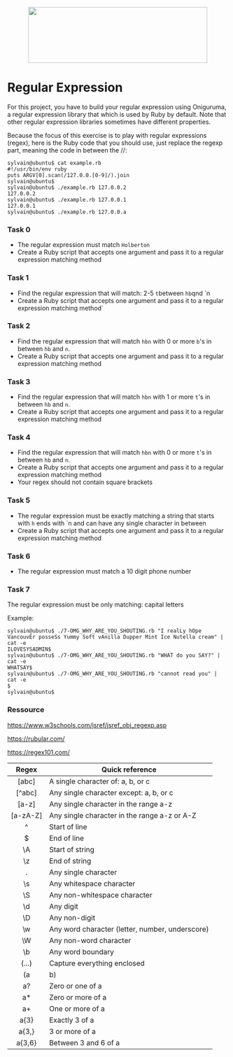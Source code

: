 <p align="center">
  <img width="409" height="128" src="https://www.holbertonschool.com/holberton-logo.png">
</p>

# Regular Expression

For this project, you have to build your regular expression using Oniguruma, a regular expression library that which is used by Ruby by default. Note that other regular expression libraries sometimes have different properties.

Because the focus of this exercise is to play with regular expressions (regex), here is the Ruby code that you should use, just replace the regexp part, meaning the code in between the //:

```
sylvain@ubuntu$ cat example.rb
#!/usr/bin/env ruby
puts ARGV[0].scan(/127.0.0.[0-9]/).join
sylvain@ubuntu$
sylvain@ubuntu$ ./example.rb 127.0.0.2
127.0.0.2
sylvain@ubuntu$ ./example.rb 127.0.0.1
127.0.0.1
sylvain@ubuntu$ ./example.rb 127.0.0.a
```

### Task 0

- The regular expression must match `Holberton`
- Create a Ruby script that accepts one argument and pass it to a regular expression matching method

### Task 1

- Find the regular expression that will match: 2-5 `t`between `hb`qnd `n
- Create a Ruby script that accepts one argument and pass it to a regular expression matching method`

### Task 2

- Find the regular expression that will match `hbn` with 0 or more `b`'s in between `hb` and `n`.
- Create a Ruby script that accepts one argument and pass it to a regular expression matching method

### Task 3

- Find the regular expression that will match `hbn` with 1 or more `t`'s in between `hb` and `n`.
- Create a Ruby script that accepts one argument and pass it to a regular expression matching method

### Task 4

- Find the regular expression that will match `hbn` with 0 or more `t`'s in between `hb` and `n`.
- Create a Ruby script that accepts one argument and pass it to a regular expression matching method
- Your regex should not contain square brackets

### Task 5

- The regular expression must be exactly matching a string that starts with `h` ends with `n and can have any single character in between
- Create a Ruby script that accepts one argument and pass it to a regular expression matching method

### Task 6

- The regular expression must match a 10 digit phone number

### Task 7

The regular expression must be only matching: capital letters

Example:
```
sylvain@ubuntu$ ./7-OMG_WHY_ARE_YOU_SHOUTING.rb "I realLy hOpe VancouvEr posseSs Yummy Soft vAnilla Dupper Mint Ice Nutella cream" | cat -e
ILOVESYSADMIN$
sylvain@ubuntu$ ./7-OMG_WHY_ARE_YOU_SHOUTING.rb "WHAT do you SAY?" | cat -e
WHATSAY$
sylvain@ubuntu$ ./7-OMG_WHY_ARE_YOU_SHOUTING.rb "cannot read you" | cat -e
$
sylvain@ubuntu$
```

### Ressource

https://www.w3schools.com/jsref/jsref_obj_regexp.asp

https://rubular.com/

https://regex101.com/

 Regex  | Quick reference                                    |
|:-------: | ------------------------------------------------|
|[abc]	   |A single character of: a, b, or c		     |
|[^abc]    |   Any single character except: a, b, or c	     |
|[a-z]	   |Any single character in the range a-z    	     |
|[a-zA-Z]  | Any single character in the range a-z or A-Z    |
|^	   |Start of line	     	       	     |
|$	   |End of line				     |
|\A	   |Start of string				     |
|\z	   |End of string				     |
|.	   |Any single character			     |
|\s	   |Any whitespace character			     |
|\S	   |Any non-whitespace character		     |
|\d	   |Any digit	       			     |
|\D	   |Any non-digit				     |
|\w	   |Any word character (letter, number, underscore)  |
|\W	   |Any non-word character			     |
|\b	   |Any word boundary				     |
|(...)	   |Capture everything enclosed		     |
|(a|b)	   |a or b  	       			     |
|a?	   |Zero or one of a				     |
|a*	   |Zero or more of a				     |
|a+	   |One or more of a				     |
|a{3}	   |Exactly 3 of a 				     |
|a{3,}	   |3 or more of a				     |
|a{3,6}    |   Between 3 and 6 of a			     |
